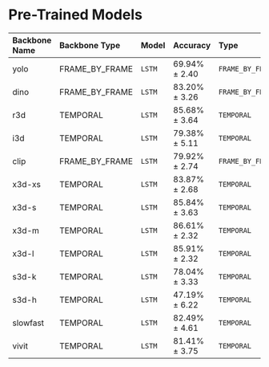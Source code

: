 # Pre-Trained Models

| Backbone Name   | Backbone Type   | Model   | Accuracy      | Type             | Size   | Download Link                                                                                                          |
|:----------------|:----------------|:--------|:--------------|:-----------------|:-------|:-----------------------------------------------------------------------------------------------------------------------|
| yolo            | FRAME_BY_FRAME  | `LSTM`  | 69.94% ± 2.40 | `FRAME_BY_FRAME` | 2.9M   | [Download Weights](https://github.com/raideno/bouldering-video-segmentation/blob/main/models-weights/lstm.yolo.pt)     |
| dino            | FRAME_BY_FRAME  | `LSTM`  | 83.20% ± 3.26 | `FRAME_BY_FRAME` | 22.1M  | [Download Weights](https://github.com/raideno/bouldering-video-segmentation/blob/main/models-weights/lstm.dino.pt)     |
| r3d             | TEMPORAL        | `LSTM`  | 85.68% ± 3.64 | `TEMPORAL`       | 31.6M  | [Download Weights](https://github.com/raideno/bouldering-video-segmentation/blob/main/models-weights/lstm.r3d.pt)      |
| i3d             | TEMPORAL        | `LSTM`  | 79.38% ± 5.11 | `TEMPORAL`       | 12.7M  | [Download Weights](https://github.com/raideno/bouldering-video-segmentation/blob/main/models-weights/lstm.i3d.pt)      |
| clip            | FRAME_BY_FRAME  | `LSTM`  | 79.92% ± 2.74 | `FRAME_BY_FRAME` | 151.3M | [Download Weights](https://github.com/raideno/bouldering-video-segmentation/blob/main/models-weights/lstm.clip.pt)     |
| x3d-xs          | TEMPORAL        | `LSTM`  | 83.87% ± 2.68 | `TEMPORAL`       | 3.0M   | [Download Weights](https://github.com/raideno/bouldering-video-segmentation/blob/main/models-weights/lstm.x3d-xs.pt)   |
| x3d-s           | TEMPORAL        | `LSTM`  | 85.84% ± 3.63 | `TEMPORAL`       | 3.0M   | [Download Weights](https://github.com/raideno/bouldering-video-segmentation/blob/main/models-weights/lstm.x3d-s.pt)    |
| x3d-m           | TEMPORAL        | `LSTM`  | 86.61% ± 2.32 | `TEMPORAL`       | 3.0M   | [Download Weights](https://github.com/raideno/bouldering-video-segmentation/blob/main/models-weights/lstm.x3d-m.pt)    |
| x3d-l           | TEMPORAL        | `LSTM`  | 85.91% ± 2.32 | `TEMPORAL`       | 5.3M   | [Download Weights](https://github.com/raideno/bouldering-video-segmentation/blob/main/models-weights/lstm.x3d-l.pt)    |
| s3d-k           | TEMPORAL        | `LSTM`  | 78.04% ± 3.33 | `TEMPORAL`       | 7.9M   | [Download Weights](https://github.com/raideno/bouldering-video-segmentation/blob/main/models-weights/lstm.s3d-k.pt)    |
| s3d-h           | TEMPORAL        | `LSTM`  | 47.19% ± 6.22 | `TEMPORAL`       | 9.7M   | [Download Weights](https://github.com/raideno/bouldering-video-segmentation/blob/main/models-weights/lstm.s3d-h.pt)    |
| slowfast        | TEMPORAL        | `LSTM`  | 82.49% ± 4.61 | `TEMPORAL`       | 33.6M  | [Download Weights](https://github.com/raideno/bouldering-video-segmentation/blob/main/models-weights/lstm.slowfast.pt) |
| vivit           | TEMPORAL        | `LSTM`  | 81.41% ± 3.75 | `TEMPORAL`       | 88.6M  | [Download Weights](https://github.com/raideno/bouldering-video-segmentation/blob/main/models-weights/lstm.vivit.pt)    |